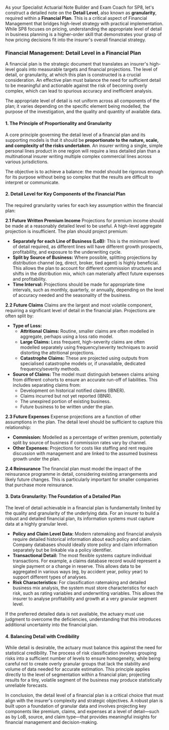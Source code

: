 As your Specialist Actuarial Note Builder and Exam Coach for SP8, let's construct a detailed note on the **Detail Level**, also known as **granularity**, required within a **Financial Plan**. This is a critical aspect of Financial Management that bridges high-level strategy with practical implementation. While SP8 focuses on pricing, understanding the appropriate level of detail in business planning is a higher-order skill that demonstrates your grasp of how pricing decisions fit into the insurer's overall financial strategy.

### **Financial Management: Detail Level in a Financial Plan**

A financial plan is the strategic document that translates an insurer's high-level goals into measurable targets and financial projections. The level of detail, or granularity, at which this plan is constructed is a crucial consideration. An effective plan must balance the need for sufficient detail to be meaningful and actionable against the risk of becoming overly complex, which can lead to spurious accuracy and inefficient analysis.

The appropriate level of detail is not uniform across all components of the plan; it varies depending on the specific element being modelled, the purpose of the investigation, and the quality and quantity of available data.

#### **1\. The Principle of Proportionality and Granularity**

A core principle governing the detail level of a financial plan and its supporting models is that it should be **proportionate to the nature, scale, and complexity of the risks undertaken**. An insurer writing a single, simple personal lines product in one region will require a less detailed plan than a multinational insurer writing multiple complex commercial lines across various jurisdictions.

The objective is to achieve a balance: the model should be rigorous enough for its purpose without being so complex that the results are difficult to interpret or communicate.

#### **2\. Detail Level for Key Components of the Financial Plan**

The required granularity varies for each key assumption within the financial plan:

**2.1 Future Written Premium Income** Projections for premium income should be made at a reasonably detailed level to be useful. A high-level aggregate projection is insufficient. The plan should project premium:

* **Separately for each Line of Business (LoB):** This is the minimum level of detail required, as different lines will have different growth prospects, profitability, and exposure to the underwriting cycle.  
* **Split by Source of Business:** Where possible, splitting projections by distribution channel (eg, direct, broker, tied agent) is highly beneficial. This allows the plan to account for different commission structures and shifts in the distribution mix, which can materially affect future expenses and profitability.  
* **Time Interval:** Projections should be made for appropriate time intervals, such as monthly, quarterly, or annually, depending on the level of accuracy needed and the seasonality of the business.

**2.2 Future Claims** Claims are the largest and most volatile component, requiring a significant level of detail in the financial plan. Projections are often split by:

* **Type of Loss:**  
  * **Attritional Claims:** Routine, smaller claims are often modelled in aggregate, perhaps using a loss ratio model.  
  * **Large Claims:** Less frequent, high-severity claims are often modelled separately using frequency/severity techniques to avoid distorting the attritional projections.  
  * **Catastrophe Claims:** These are projected using outputs from specialised catastrophe models or, if unavailable, dedicated frequency/severity methods.  
* **Source of Claims:** The model must distinguish between claims arising from different cohorts to ensure an accurate run-off of liabilities. This includes separating claims from:  
  * Development on historical notified claims (IBNER).  
  * Claims incurred but not yet reported (IBNR).  
  * The unexpired portion of existing business.  
  * Future business to be written under the plan.

**2.3 Future Expenses** Expense projections are a function of other assumptions in the plan. The detail level should be sufficient to capture this relationship:

* **Commission:** Modelled as a percentage of written premium, potentially split by source of business if commission rates vary by channel.  
* **Other Expenses:** Projections for costs like staffing and rent require discussion with management and are linked to the assumed business growth under the plan.

**2.4 Reinsurance** The financial plan must model the impact of the reinsurance programme in detail, considering existing arrangements and likely future changes. This is particularly important for smaller companies that purchase more reinsurance.

#### **3\. Data Granularity: The Foundation of a Detailed Plan**

The level of detail achievable in a financial plan is fundamentally limited by the quality and granularity of the underlying data. For an insurer to build a robust and detailed financial plan, its information systems must capture data at a highly granular level.

* **Policy and Claim Level Data:** Modern ratemaking and financial analysis require detailed historical information about each policy and claim. Company databases should ideally store policy and claim information separately but be linkable via a policy identifier.  
* **Transactional Detail:** The most flexible systems capture individual transactions. For example, a claims database record would represent a single payment or a change in reserve. This allows data to be aggregated in various ways (eg, by accident year, policy year) to support different types of analyses.  
* **Risk Characteristics:** For classification ratemaking and detailed business mix analysis, the system must store characteristics for each risk, such as rating variables and underwriting variables. This allows the insurer to analyse profitability and growth at a very granular segment level.

If the preferred detailed data is not available, the actuary must use judgment to overcome the deficiencies, understanding that this introduces additional uncertainty into the financial plan.

#### **4\. Balancing Detail with Credibility**

While detail is desirable, the actuary must balance this against the need for statistical credibility. The process of risk classification involves grouping risks into a sufficient number of levels to ensure homogeneity, while being careful not to create overly granular groups that lack the stability and volume of data needed for accurate estimation. This principle applies directly to the level of segmentation within a financial plan; projecting results for a tiny, volatile segment of the business may produce statistically unreliable forecasts.

In conclusion, the detail level of a financial plan is a critical choice that must align with the insurer's complexity and strategic objectives. A robust plan is built upon a foundation of granular data and involves projecting key components like premium, claims, and expenses at a level of detail—such as by LoB, source, and claim type—that provides meaningful insights for financial management and decision-making.

